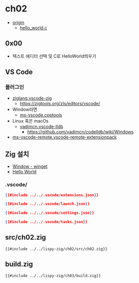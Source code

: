 # ch02

- [origin](https://www.buildyourownlisp.com/chapter2_installation)
  - [hello_world.c](https://github.com/orangeduck/BuildYourOwnLisp/blob/master/src/hello_world.c)

## 0x00

- 텍스트 에디터 선택 및 C로 HelloWorld띄우기

## VS Code

### 플러그인

- [ziglang.vscode-zig](https://marketplace.visualstudio.com/items?itemName=ziglang.vscode-zig)
  - <https://zigtools.org/zls/editors/vscode/>
- Window라면
  - [ms-vscode.cpptools](https://marketplace.visualstudio.com/items?itemName=ms-vscode.cpptools)
- Linux 혹은 macOs
  - [vadimcn.vscode-lldb](https://marketplace.visualstudio.com/items?itemName=vadimcn.vscode-lldb)
    - <https://github.com/vadimcn/codelldb/wiki/Windows>
- [ms-vscode-remote.vscode-remote-extensionpack](https://marketplace.visualstudio.com/items?itemName=ms-vscode-remote.vscode-remote-extensionpack)

## Zig 설치

- [Window - winget](https://github.com/ziglang/zig/wiki/Install-Zig-from-a-Package-Manager#windows-winget)
- [Hello World](https://zig.guide/getting-started/hello-world)

### .vscode/

``` json
{{#include ../../.vscode/extensions.json}}
```

``` json
{{#include ../../.vscode/launch.json}}
```

``` json
{{#include ../../.vscode/settings.json}}
```

``` json
{{#include ../../.vscode/tasks.json}}
```

## src/ch02.zig

``` zig
{{#include ../../lispy-zig/ch02/src/ch02.zig}}
```


## build.zig

``` zig
{{#include ../../lispy-zig/ch03/build.zig}}
```


